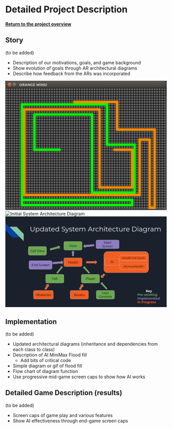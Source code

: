 # Detailed Project Description
#### [Return to the project overview](index.md)
## Story
(to be added)
* Description of our motivations, goals, and game background
* Show evolution of goals through AR architectural diagrams
* Describe how feedback from the ARs was incorporated

![Screenshot of existing two-player Tron Lightbikes Game ](imgs/Existing_game.png)
![Initial System Architecture Diagram](imgs/Initial_Arch_Diag.png)
![Updated System Architecture Diagram for AR2](imgs/Updated_Arch_Diag.png)


## Implementation
(to be added)
* Updated architectural diagrams (inheritance and dependencies from each class to class)
* Description of AI MiniMax Flood fill
  * Add bits of critical code
* Simple diagram or gif of flood fill
* Flow chart of diagram function
* Use progressive mid-game screen caps to show how AI works


## Detailed Game Description (results)
(to be added)
* Screen caps of game play and various features
* Show AI effectiveness through end-game screen caps
